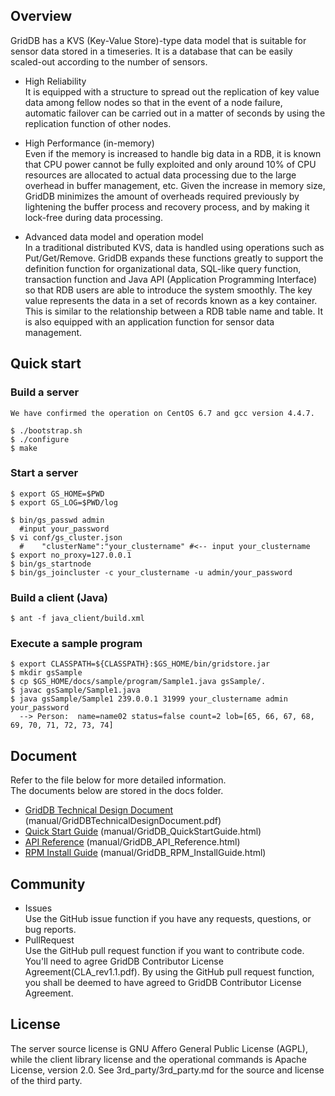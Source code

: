 ## Overview
  GridDB has a KVS (Key-Value Store)-type data model that is suitable for sensor data stored in a timeseries. It is a database that can be easily scaled-out according to the number of sensors.

  * High Reliability  
    It is equipped with a structure to spread out the replication of key value data among fellow nodes so that in the event of a node failure, automatic failover can be carried out in a matter of seconds by using the replication function of other nodes.

  * High Performance (in-memory)  
   Even if the memory is increased to handle big data in a RDB, it is known that CPU power cannot be fully exploited and only around 10% of CPU resources are allocated to actual data processing due to the large overhead in buffer management, etc. Given the increase in memory size, GridDB minimizes the amount of overheads required previously by lightening the buffer process and recovery process, and by making it lock-free during data processing.

  * Advanced data model and operation model  
    In a traditional distributed KVS, data is handled using operations such as Put/Get/Remove. GridDB expands these functions greatly to support the definition function for organizational data, SQL-like query function, transaction function and Java API (Application Programming Interface) so that RDB users are able to introduce the system smoothly. The key value represents the data in a set of records known as a key container. This is similar to the relationship between a RDB table name and table. It is also equipped with an application function for sensor data management.

## Quick start
### Build a server
    We have confirmed the operation on CentOS 6.7 and gcc version 4.4.7.

    $ ./bootstrap.sh
    $ ./configure
    $ make 
    
### Start a server
    $ export GS_HOME=$PWD
    $ export GS_LOG=$PWD/log

    $ bin/gs_passwd admin
      #input your_password
    $ vi conf/gs_cluster.json
      #    "clusterName":"your_clustername" #<-- input your_clustername
    $ export no_proxy=127.0.0.1
    $ bin/gs_startnode
    $ bin/gs_joincluster -c your_clustername -u admin/your_password
    
### Build a client (Java)
    $ ant -f java_client/build.xml

### Execute a sample program
    $ export CLASSPATH=${CLASSPATH}:$GS_HOME/bin/gridstore.jar
    $ mkdir gsSample
    $ cp $GS_HOME/docs/sample/program/Sample1.java gsSample/.
    $ javac gsSample/Sample1.java
    $ java gsSample/Sample1 239.0.0.1 31999 your_clustername admin your_password
      --> Person:  name=name02 status=false count=2 lob=[65, 66, 67, 68, 69, 70, 71, 72, 73, 74]

## Document
  Refer to the file below for more detailed information.  
  The documents below are stored in the docs folder.
  - [GridDB Technical Design Document](https://griddb.github.io/griddb_nosql/manual/GridDBTechnicalDesignDocument.pdf)  (manual/GridDBTechnicalDesignDocument.pdf)
  - [Quick Start Guide](https://griddb.github.io/griddb_nosql/manual/GridDB_QuickStartGuide.html) (manual/GridDB_QuickStartGuide.html)
  - [API Reference](https://griddb.github.io/griddb_nosql/manual/GridDB_API_Reference.html) (manual/GridDB_API_Reference.html)
  - [RPM Install Guide](https://griddb.github.io/griddb_nosql/manual/GridDB_RPM_InstallGuide.html) (manual/GridDB_RPM_InstallGuide.html)

## Community
  * Issues  
    Use the GitHub issue function if you have any requests, questions, or bug reports. 
  * PullRequest  
    Use the GitHub pull request function if you want to contribute code.
    You'll need to agree GridDB Contributor License Agreement(CLA_rev1.1.pdf).
    By using the GitHub pull request function, you shall be deemed to have agreed to GridDB Contributor License Agreement.

## License
  The server source license is GNU Affero General Public License (AGPL), 
  while the client library license and the operational commands is Apache License, version 2.0.
  See 3rd_party/3rd_party.md for the source and license of the third party.

